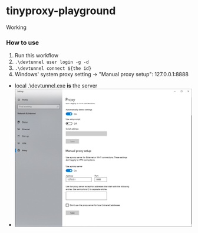 tinyproxy-playground
====================
Working

### How to use
1. Run this workflow
2. `.\devtunnel user login -g -d`
3. `.\devtunnel connect ${the id}`
4. Windows' system proxy setting -> "Manual proxy setup": 127.0.0.1:8888
  - local .\devtunnel.exe **is** the server
  - ![](./proxy.jpg)
